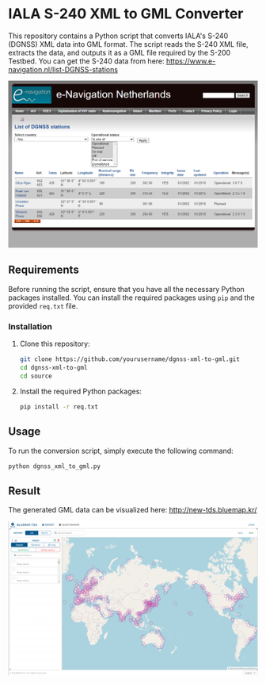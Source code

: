 # IALA S-240 XML to GML Converter

This repository contains a Python script that converts IALA's S-240 (DGNSS) XML data into GML format. The script reads the S-240 XML file, extracts the data, and outputs it as a GML file required by the S-200 Testbed.
You can get the S-240 data from here: https://www.e-navigation.nl/list-DGNSS-stations

![Result](./img/input.PNG)


## Requirements

Before running the script, ensure that you have all the necessary Python packages installed. You can install the required packages using `pip` and the provided `req.txt` file.

### Installation

1. Clone this repository:
    ```bash
    git clone https://github.com/yourusername/dgnss-xml-to-gml.git
    cd dgnss-xml-to-gml
    cd source
    ```

2. Install the required Python packages:
    ```bash
    pip install -r req.txt
    ```

## Usage

To run the conversion script, simply execute the following command:

```bash
python dgnss_xml_to_gml.py
```

## Result

The generated GML data can be visualized here: http://new-tds.bluemap.kr/

![Result](./img/result.PNG)
